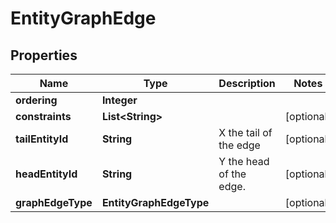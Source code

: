 

# EntityGraphEdge


## Properties

Name | Type | Description | Notes
------------ | ------------- | ------------- | -------------
**ordering** | **Integer** |  | 
**constraints** | **List&lt;String&gt;** |  |  [optional]
**tailEntityId** | **String** | X the tail of the edge  |  [optional]
**headEntityId** | **String** | Y the head of the edge. |  [optional]
**graphEdgeType** | **EntityGraphEdgeType** |  |  [optional]



